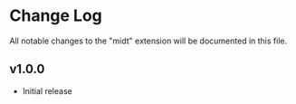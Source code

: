 # Change Log

All notable changes to the "midt" extension will be documented in this file.

## v1.0.0

- Initial release
